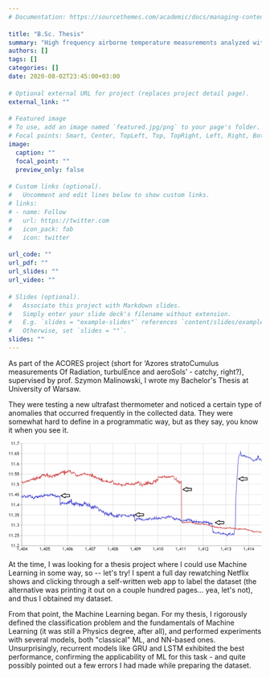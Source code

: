 ```yaml
---
# Documentation: https://sourcethemes.com/academic/docs/managing-content/

title: "B.Sc. Thesis"
summary: "High frequency airborne temperature measurements analyzed with AI techniques"
authors: []
tags: []
categories: []
date: 2020-08-02T23:45:00+03:00

# Optional external URL for project (replaces project detail page).
external_link: ""

# Featured image
# To use, add an image named `featured.jpg/png` to your page's folder.
# Focal points: Smart, Center, TopLeft, Top, TopRight, Left, Right, BottomLeft, Bottom, BottomRight.
image:
  caption: ""
  focal_point: ""
  preview_only: false

# Custom links (optional).
#   Uncomment and edit lines below to show custom links.
# links:
# - name: Follow
#   url: https://twitter.com
#   icon_pack: fab
#   icon: twitter

url_code: ""
url_pdf: ""
url_slides: ""
url_video: ""

# Slides (optional).
#   Associate this project with Markdown slides.
#   Simply enter your slide deck's filename without extension.
#   E.g. `slides = "example-slides"` references `content/slides/example-slides.md`.
#   Otherwise, set `slides = ""`.
slides: ""
---
```


As part of the ACORES project (short for ‘Azores stratoCumulus measurements Of Radiation, turbulEnce and aeroSols’ - catchy, right?), supervised by prof. Szymon Malinowski, I wrote my Bachelor's Thesis at University of Warsaw.

They were testing a new ultrafast thermometer and noticed a certain type of anomalies that occurred frequently in the collected data. They were somewhat hard to define in a programmatic way, but as they say, you know it when you see it.

![A graph with several sudden jumps marked with arrows](jump.png "Weeeeee!")
<!-- <sub><sup>An example of one of the types of jumps in the dataset.</sup></sub> -->

At the time, I was looking for a thesis project where I could use Machine Learning in some way, so -- let's try! I spent a full day rewatching Netflix shows and clicking through a self-written web app to label the dataset (the alternative was printing it out on a couple hundred pages... yea, let's not), and thus I obtained my dataset.

From that point, the Machine Learning began. For my thesis, I rigorously defined the classification problem and the fundamentals of Machine Learning (it was still a Physics degree, after all), and performed experiments with several models, both "classical" ML, and NN-based ones. Unsurprisingly, recurrent models like GRU and LSTM exhibited the best performance, confirming the applicability of ML for this task - and quite possibly pointed out a few errors I had made while preparing the dataset.